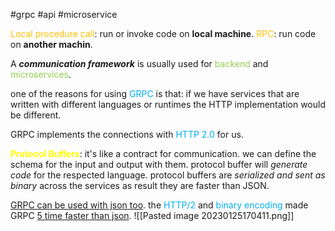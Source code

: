  #grpc #api #microservice

<font color="#ffc000">Local procedure call</font>: run or invoke code on **local machine**. 
<font color="#ffc000">RPC</font>: run code on **another machin**.

A ***communication framework*** is usually used for <font color="#92d050">backend</font> and <font color="#92d050">microservices</font>.

one of the reasons for using <font color="#00b0f0">GRPC</font> is that: if we have services that are written with different languages or runtimes the HTTP implementation would be different.

GRPC implements the connections with<font color="#00b0f0"> HTTP 2.0</font> for us.

**<font color="#ffff00">Protocol Buffers</font>**: it's like a contract for communication.
we can define the schema for the input and output with them.
protocol buffer will *generate code* for the respected language.
protocol buffers are *serialized and sent as binary* across the services as result they are faster than JSON.

<u>GRPC can be used with json too</u>.
the<font color="#00b0f0"> HTTP/2</font> and <font color="#00b0f0">binary encoding</font> made GRPC <u>5 time faster than json</u>.
![[Pasted image 20230125170411.png]]




